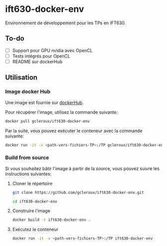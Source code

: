# ift630-docker-env

Environnement de développement pour les TPs en IFT630.

## To-do

- [ ] Support pour GPU nvidia avec OpenCL
- [ ] Tests intégrés pour OpenCL
- [ ] README sur dockerHub

## Utilisation

### Image docker Hub

Une image est fournie sur [dockerHub](https://hub.docker.com/repository/docker/gcleroux/ift630-docker-env/general).

Pour récupérer l'image, utilisez la commande suivante:

```bash
docker pull gcleroux/ift630-docker-env
```

Par la suite, vous pouvez exécuter le conteneur avec la commande suivante:

```bash
docker run -it -v <path-vers-fichiers-TP>:/TP gcleroux/ift630-docker-env
```

### Build from source

Si vous souhaitez bâtir l'image à partir de la source, vous pouvez suivre les
instructions suivantes:

1. Cloner le répertoire

   ```bash
   git clone https://github.com/gcleroux/ift630-docker-env.git
   ```

   ```bash
   cd ift630-docker-env
   ```

2. Construire l'image

   ```bash
   docker build -t ift630-docker-env .
   ```

3. Exécutez le conteneur

   ```bash
   docker run -it -v <path-vers-fichiers-TP>:/TP ift630-docker-env
   ```
